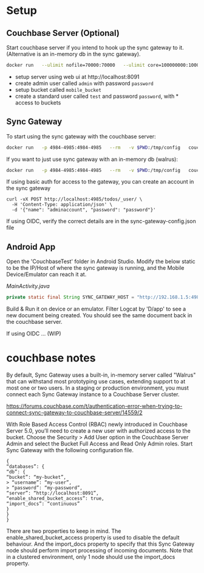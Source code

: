 # Setup

## Couchbase Server (Optional)

Start couchbase server if you intend to hook up the sync gateway to it. (Alternative is an in-memory db in the sync gateway).
```bash
docker run   --ulimit nofile=70000:70000   --ulimit core=100000000:100000000   --ulimit memlock=100000000:100000000   -p 8091-8094:8091-8094   -p 11210:11210   --rm   -v $PWD/couchbase_var:/opt/couchbase/var   couchbase/server:community-5.0.1
```

* setup server using web ui at http://localhost:8091
* create admin user called `admin` with password `password`
* setup bucket called `mobile_bucket`
* create a standard user called `test` and password `password`, with * access to buckets

## Sync Gateway

To start using the sync gateway with the couchbase server:
```bash
docker run   -p 4984-4985:4984-4985   --rm   -v $PWD:/tmp/config   couchbase/sync-gateway:1.5.1-community     -adminInterface     :4985     /tmp/config/nc-gateway-config.json
```

If you want to just use sync gateway with an in-memory db (walrus):
```bash
docker run   -p 4984-4985:4984-4985   --rm   -v $PWD:/tmp/config   couchbase/sync-gateway:1.5.1-community     -adminInterface     :4985     /tmp/config/nc-gateway-config-walrus.json
```

If using basic auth for access to the gateway, you can create an account in the sync gateway
```
curl -vX POST http://localhost:4985/todos/_user/ \
  -H 'Content-Type: application/json' \
  -d '{"name": "adminaccount", "password": "password"}'
```

If using OIDC, verify the correct details are in the sync-gateway-config.json file

## Android App

Open the 'CouchbaseTest' folder in Android Studio.
Modify the below static to be the IP/Host of where the sync gateway is running, and the Mobile Device/Emulator can reach it at.

*MainActivity.java*
```java
private static final String SYNC_GATEWAY_HOST = "http://192.168.1.5:4984"
```

Build & Run it on device or an emulator.
Filter Logcat by 'D/app' to see a new document being created.
You should see the same document back in the couchbase server.

If using OIDC ... (WIP)


# couchbase notes

By default, Sync Gateway uses a built-in, in-memory server called "Walrus" that can withstand most prototyping use cases, extending support to at most one or two users. In a staging or production environment, you must connect each Sync Gateway instance to a Couchbase Server cluster.


https://forums.couchbase.com/t/authentication-error-when-trying-to-connect-sync-gateway-to-couchbase-server/14559/2

With Role Based Access Control (RBAC) newly introduced in Couchbase Server 5.0, you’ll need to create a new user with authorized access to the bucket. Choose the Security > Add User option in the Couchbase Server Admin and select the Bucket Full Access and Read Only Admin roles.
Start Sync Gateway with the following configuration file.
```
{
“databases”: {
“db”: {
“bucket”: “my-bucket”,
> “username”: “my-user”,
> “password”: “my-password”,
“server”: “http://localhost:8091”,
“enable_shared_bucket_access”: true,
“import_docs”: “continuous”
}
}
}
```
There are two properties to keep in mind. The enable_shared_bucket_access property is used to disable the default behaviour. And the import_docs property to specify that this Sync Gateway node should perform import processing of incoming documents. Note that in a clustered environment, only 1 node should use the import_docs property.
